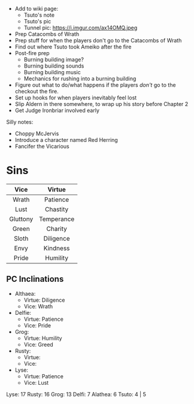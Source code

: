 * Add to wiki page:
  * Tsuto's note
  * Tsuto's pic
  * Tunnel pic: https://i.imgur.com/ax14OMQ.jpeg
* Prep Catacombs of Wrath
* Prep stuff for when the players don't go to the Catacombs of Wrath
* Find out where Tsuto took Ameiko after the fire
* Post-fire prep
  * Burning building image?
  * Burning building sounds
  * Burning building music
  * Mechanics for rushing into a burning building
* Figure out what to do/what happens if the players *don't* go to the checkout the fire.
* Set up hooks for when players inevitably feel lost
* Slip Aldern in there somewhere, to wrap up his story before Chapter 2
* Get Judge Ironbriar involved early


Silly notes:

* Choppy McJervis
* Introduce a character named Red Herring
* Fancifer the Vicarious


# Sins

|   Vice   |   Virtue   |
|:--------:|:----------:|
|  Wrath   |  Patience  |
|   Lust   |  Chastity  |
| Gluttony | Temperance |
|  Green   |  Charity   |
|  Sloth   | Diligence  |
|   Envy   |  Kindness  |
|  Pride   |  Humility  |

## PC Inclinations

* Althaea:
  * Virtue: Diligence
  * Vice: Wrath
* Delfie:
  * Virtue: Patience
  * Vice: Pride
* Grog:
  * Virtue: Humility
  * Vice: Greed
* Rusty:
  * Virtue:
  * Vice:
* Lyse:
  * Virtue: Patience
  * Vice: Lust



Lyse: 17
Rusty: 16
Grog: 13
Delfi: 7
Alathea: 6
Tsuto: 4 | 5

